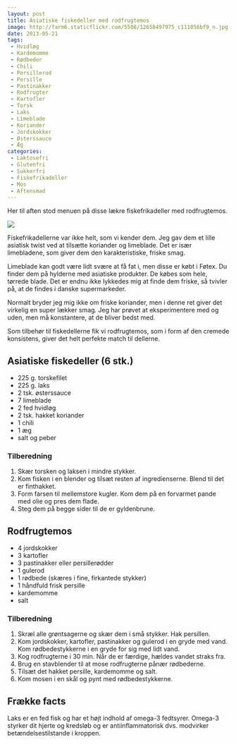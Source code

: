 ```yaml
---
layout: post
title: Asiatiske fiskedeller med rodfrugtemos
image: http://farm6.staticflickr.com/5508/12658497975_c111056bf9_n.jpg
date: 2013-05-21
tags:
 - Hvidløg
 - Kardemomme
 - Rødbeder
 - Chili
 - Persillerod
 - Persille
 - Pastinakker
 - Rodfrugter
 - Kartofler
 - Torsk
 - Laks
 - Limeblade
 - Koriander
 - Jordskokker
 - Østerssauce
 - Æg
categories:
 - Laktosefri
 - Glutenfri
 - Sukkerfri
 - Fiskefrikadeller
 - Mos
 - Aftensmad
---
```


Her til aften stod menuen på disse lækre fiskefrikadeller med rodfrugtemos.

[ ![](http://4.bp.blogspot.com/-ys5nAs1rljk/UZvaEch461I/AAAAAAAAA5s/OR_n9-Jfjkk/s1600/Asiatiske_fiskedeller.jpg) ](http://4.bp.blogspot.com/-ys5nAs1rljk/UZvaEch461I/AAAAAAAAA5s/OR_n9-Jfjkk/s1600/Asiatiske_fiskedeller.jpg)

Fiskefrikadellerne var ikke helt, som vi kender dem. Jeg gav dem et lille
asiatisk twist ved at tilsætte koriander og limeblade. Det er især limebladene,
som giver dem den karakteristiske, friske smag.

Limeblade kan godt være lidt svære at få fat i, men disse er købt i Føtex. Du
finder dem på hylderne med asiatiske produkter. De købes som hele, tørrede
blade. Det er endnu ikke lykkedes mig at finde dem friske, så tvivler på, at de
findes i danske supermarkeder.

Normalt bryder jeg mig ikke om friske koriander, men i denne ret giver det
virkelig en super lækker smag. Jeg har prøvet at eksperimentere med og uden, men
må konstantere, at de bliver bedst med.

Som tilbehør til fiskedellerne fik vi rodfrugtemos, som i form af den cremede
konsistens, giver det helt perfekte match til dellerne.


## Asiatiske fiskedeller (6 stk.)
- 225 g. torskefilet
- 225 g. laks
- 2 tsk. østerssauce
- 7 limeblade
- 2 fed hvidløg
- 2 tsk. hakket koriander
- 1 chili
- 1 æg
- salt og peber

### Tilberedning

1. Skær torsken og laksen i mindre stykker.
2. Kom fisken i en blender og tilsæt resten af ingredienserne. Blend til det er finthakket.
3. Form farsen til mellemstore kugler. Kom dem på en forvarmet pande med olie og pres dem flade.
4.  Steg dem på begge sider til de er gyldenbrune.


## Rodfrugtemos

- 4 jordskokker
- 3 kartofler
- 3 pastinakker eller persillerødder
- 1 gulerod
- 1 rødbede (skæres i fine, firkantede stykker)
- 1 håndfuld frisk persille
- kardemomme
- salt

### Tilberedning

1) Skræl alle grøntsagerne og skær dem i små stykker. Hak persillen.
2) Kom jordskokker, kartofler, pastinakker og gulerod i en gryde med vand. Kom rødbedestykkerne i en gryde for sig med lidt vand.
3) Kog rodfrugterne i 30 min. Når de er færdige, hældes vandet straks fra.
4) Brug en stavblender til at mose rodfrugterne pånær rødbederne.
5) Tilsæt det hakket persille, kardemomme og salt.
6) Kom mosen i en skål og pynt med rødbedestykkerne.

## Frække facts
Laks er en fed fisk og har et højt indhold af omega-3 fedtsyrer. Omega-3 styrker
dit hjerte og kredsløb og er antiinflammatorisk dvs. modvirker
betændelsestilstande i kroppen.
